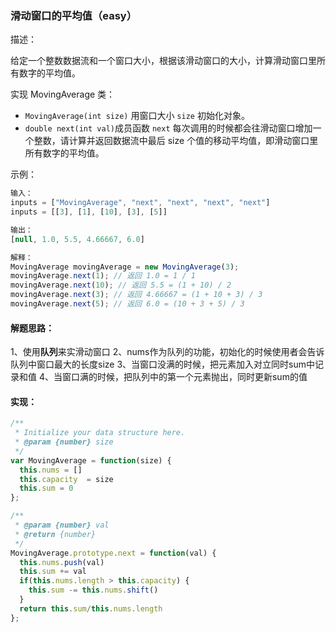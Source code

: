 ### 滑动窗口的平均值（easy）

描述：

给定一个整数数据流和一个窗口大小，根据该滑动窗口的大小，计算滑动窗口里所有数字的平均值。

实现 MovingAverage 类：
  -  `MovingAverage(int size)` 用窗口大小 `size` 初始化对象。
  - `double next(int val)`成员函数 `next` 每次调用的时候都会往滑动窗口增加一个整数，请计算并返回数据流中最后 size 个值的移动平均值，即滑动窗口里所有数字的平均值。

示例：

```js
输入：
inputs = ["MovingAverage", "next", "next", "next", "next"]
inputs = [[3], [1], [10], [3], [5]]

输出：
[null, 1.0, 5.5, 4.66667, 6.0]

解释：
MovingAverage movingAverage = new MovingAverage(3);
movingAverage.next(1); // 返回 1.0 = 1 / 1
movingAverage.next(10); // 返回 5.5 = (1 + 10) / 2
movingAverage.next(3); // 返回 4.66667 = (1 + 10 + 3) / 3
movingAverage.next(5); // 返回 6.0 = (10 + 3 + 5) / 3
```


#### 解题思路：

1、使用**队列**来实滑动窗口
2、nums作为队列的功能，初始化的时候使用者会告诉队列中窗口最大的长度size
3、当窗口没满的时候，把元素加入对立同时sum中记录和值
4、当窗口满的时候，把队列中的第一个元素抛出，同时更新sum的值


#### 实现：

```js
/**
 * Initialize your data structure here.
 * @param {number} size
 */
var MovingAverage = function(size) {
  this.nums = []
  this.capacity  = size
  this.sum = 0
};

/** 
 * @param {number} val
 * @return {number}
 */
MovingAverage.prototype.next = function(val) {
  this.nums.push(val)
  this.sum += val
  if(this.nums.length > this.capacity) {
    this.sum -= this.nums.shift()
  }
  return this.sum/this.nums.length
};
```
